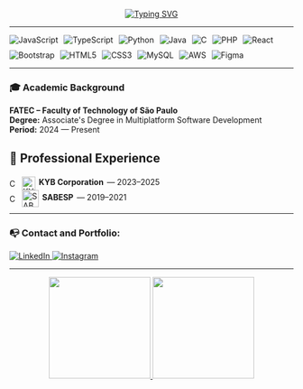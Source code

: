 <p align="center">
  <a href="https://github.com/kaio-sumikawa">
    <img src="https://readme-typing-svg.demolab.com?font=Fira+Code&pause=1000&color=ADFF2F&center=true&vCenter=true&width=435&lines=Hello%2C+World!+I'm+Kaio+Sumikawa" alt="Typing SVG">
  </a>
</p>


<hr>

<div style="display:flex; gap:10px; flex-wrap: wrap;">
  <img src="https://img.shields.io/badge/JavaScript-F7DF1E?style=for-the-badge&logo=javascript&logoColor=black" alt="JavaScript" />
  <img src="https://img.shields.io/badge/TypeScript-3178C6?style=for-the-badge&logo=typescript&logoColor=white" alt="TypeScript" />
  <img src="https://img.shields.io/badge/Python-3776AB?style=for-the-badge&logo=python&logoColor=white" alt="Python" />
  <img src="https://img.shields.io/badge/Java-007396?style=for-the-badge&logo=java&logoColor=white" alt="Java" />
  <img src="https://img.shields.io/badge/C-00599C?style=for-the-badge&logo=c&logoColor=white" alt="C" />
  <img src="https://img.shields.io/badge/PHP-777BB4?style=for-the-badge&logo=php&logoColor=white" alt="PHP" />
  <img src="https://img.shields.io/badge/React-20232A?style=for-the-badge&logo=react&logoColor=61DAFB" alt="React" />
  <img src="https://img.shields.io/badge/Bootstrap-7952B3?style=for-the-badge&logo=bootstrap&logoColor=white" alt="Bootstrap" />
  <img src="https://img.shields.io/badge/HTML5-E34F26?style=for-the-badge&logo=html5&logoColor=white" alt="HTML5" />
  <img src="https://img.shields.io/badge/CSS3-1572B6?style=for-the-badge&logo=css3&logoColor=white" alt="CSS3" />
  <img src="https://img.shields.io/badge/MySQL-4479A1?style=for-the-badge&logo=mysql&logoColor=white" alt="MySQL" />
  <img src="https://img.shields.io/badge/AWS-232F3E?style=for-the-badge&logo=amazonaws&logoColor=white" alt="AWS" />
  <img src="https://img.shields.io/badge/Figma-F24E1E?style=for-the-badge&logo=figma&logoColor=white" alt="Figma" />
</div>

<hr>

### 🎓 Academic Background  
**FATEC – Faculty of Technology of São Paulo**  
**Degree:** Associate's Degree in Multiplatform Software Development  
**Period:** 2024 — Present  

## 💼 Professional Experience

<span style="display: inline-flex; align-items: center; gap: 6px;">
  <img src="https://www.svgrepo.com/show/451516/checkbox-checked.svg" width="16" height="16" alt="Checked" style="position: relative; top: 3px;" />
  <img src="https://logowik.com/content/uploads/images/kyb-kayaba7172.jpg" width="24" alt="KYB logo" style="position: relative; top: 3px;" />
  <strong>KYB Corporation</strong> — 2023–2025
</span>


<br/>

<span style="display: inline-flex; align-items: center; gap: 6px;">
  <img src="https://www.svgrepo.com/show/451516/checkbox-checked.svg" width="16" height="16" alt="Checked" style="position: relative; top: 3px;" />
  <img src="https://cdn.worldvectorlogo.com/logos/sabesp.svg" width="30" alt="SABESP logo" style="position: relative; top: 3px;" />
  <strong>SABESP</strong> — 2019–2021
</span>











<hr>

<h3>📭 Contact and Portfolio:</h3>

<a href="https://www.linkedin.com/in/kaio-sumikawa/" target="_blank">
  <img src="https://img.shields.io/badge/LinkedIn-0A66C2?style=for-the-badge&logo=linkedin&logoColor=white" alt="LinkedIn"/>
</a>
<a href="https://www.instagram.com/toshiyuki.ks/" target="_blank">
  <img src="https://img.shields.io/badge/Instagram-E4405F?style=for-the-badge&logo=instagram&logoColor=white" alt="Instagram"/>
</a>

<hr>

<div align="center">
  <a href="https://github.com/KaioSumikawa">
    <img height="180em" src="https://github-readme-stats.vercel.app/api?username=KaioSumikawa&show_icons=true&theme=dark&include_all_commits=true&count_private=true&title_color=ADFF2F&text_color=ADFF2F&icon_color=ADFF2F&border_color=ADFF2F"/>
    <img height="180em" src="https://github-readme-stats.vercel.app/api/top-langs/?username=KaioSumikawa&layout=compact&langs_count=16&theme=dark&title_color=ADFF2F&text_color=ADFF2F&icon_color=ADFF2F&border_color=ADFF2F"/>
  </a>
</div>
















